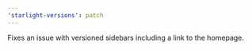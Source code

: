 ```yaml
---
'starlight-versions': patch
---
```


Fixes an issue with versioned sidebars including a link to the homepage.
